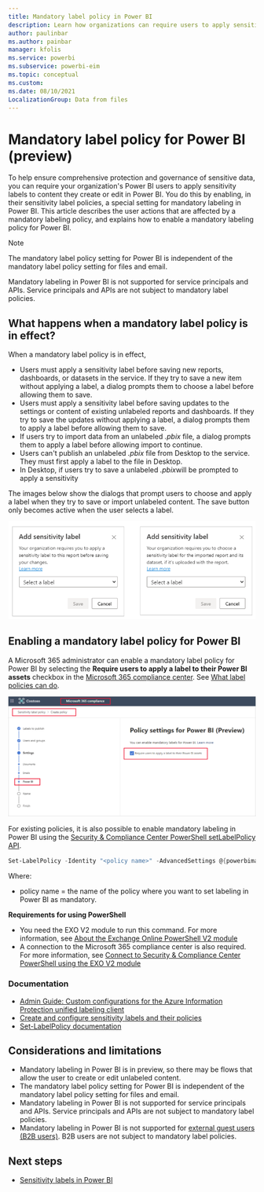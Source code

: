 ```yaml
---
title: Mandatory label policy in Power BI
description: Learn how organizations can require users to apply sensitivity labels with a mandatory label policy in Power BI
author: paulinbar
ms.author: painbar
manager: kfolis
ms.service: powerbi
ms.subservice: powerbi-eim
ms.topic: conceptual
ms.custom:
ms.date: 08/10/2021
LocalizationGroup: Data from files
---
```

# Mandatory label policy for Power BI (preview)

To help ensure comprehensive protection and governance of sensitive data, you can require your organization's Power BI users to apply sensitivity labels to content they create or edit in Power BI. You do this by enabling, in their sensitivity label policies, a special setting for mandatory labeling in Power BI. This article describes the user actions that are affected by a mandatory labeling policy, and explains how to enable a mandatory labeling policy for Power BI.

>[!NOTE]
> The mandatory label policy setting for Power BI is independent of the mandatory label policy setting for files and email.
>
> Mandatory labeling in Power BI is not supported for service principals and APIs. Service principals and APIs are not subject to mandatory label policies.

## What happens when a mandatory label policy is in effect?

When a mandatory label policy is in effect, 
* Users must apply a sensitivity label before saving new reports, dashboards, or datasets in the service. If they try to save a new item without applying a label, a dialog prompts them to choose a label before allowing them to save.
* Users must apply a sensitivity label before saving updates to the settings or content of existing unlabeled reports and dashboards. If they try to save the updates without applying a label, a dialog prompts them to apply a label before allowing them to save.
* If users try to import data from an unlabeled *.pbix* file, a dialog prompts them to apply a label before allowing import to continue.
* Users can't publish an unlabeled *.pbix* file from Desktop to the service. They must first apply a label to the file in Desktop.
* In Desktop, if users try to save a unlabeled *.pbix*will be prompted to apply a sensitivity 

The images below show the dialogs that prompt users to choose and apply a label when they try to save or import unlabeled content. The save button only becomes active when the user selects a label.

![Screenshot of mandatory label dialog.](media/service-security-sensitivity-label-mandatory-label-policy/mandatory-labels-dialog.png)

## Enabling a mandatory label policy for Power BI

A Microsoft 365 administrator can enable a mandatory label policy for Power BI by selecting the **Require users to apply a label to their Power BI assets** checkbox in the [Microsoft 365 compliance center](https://compliance.microsoft.com/informationprotection). See [What label policies can do](/microsoft-365/compliance/sensitivity-labels#what-label-policies-can-do).

![Screenshot of mandatory label setting in the Microsoft compliance center.](media/service-security-sensitivity-label-mandatory-label-policy/mandatory-labels-config-in-compliance-center.png)

For existing policies, it is also possible to enable mandatory labeling in Power BI using the [Security & Compliance Center PowerShell setLabelPolicy API](/powershell/module/exchange/set-labelpolicy).

```powershell
Set-LabelPolicy -Identity "<policy name>" -AdvancedSettings @{powerbimandatory="true"}
```
Where:

* policy name = the name of the policy where you want to set labeling in Power BI as mandatory.

**Requirements for using PowerShell**
 
* You need the EXO V2 module to run this command. For more information, see [About the Exchange Online PowerShell V2 module](/powershell/exchange/exchange-online-powershell-v2#install-and-maintain-the-exo-v2-module)
* A connection to the Microsoft 365 compliance center is also required. For more information, see [Connect to Security & Compliance Center PowerShell using the EXO V2 module](/powershell/exchange/connect-to-scc-powershell)

### Documentation

* [Admin Guide: Custom configurations for the Azure Information Protection unified labeling client](/azure/information-protection/rms-client/clientv2-admin-guide-customizations#available-advanced-settings-for-labels)
* [Create and configure sensitivity labels and their policies](/microsoft-365/compliance/create-sensitivity-labels#use-powershell-for-sensitivity-labels-and-their-policies)
* [Set-LabelPolicy documentation](/powershell/module/exchange/set-labelpolicy)

## Considerations and limitations
* Mandatory labeling in Power BI is in preview, so there may be flows that allow the user to create or edit unlabeled content.
* The mandatory label policy setting for Power BI is independent of the mandatory label policy setting for files and email.
* Mandatory labeling in Power BI is not supported for service principals and APIs. Service principals and APIs are not subject to mandatory label policies.
* Mandatory labeling in Power BI is not supported for [external guest users (B2B users)](service-admin-azure-ad-b2b.md). B2B users are not subject to mandatory label policies.

## Next steps

* [Sensitivity labels in Power BI](service-security-sensitivity-label-overview.md)